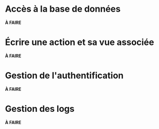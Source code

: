 # Accès à la base de données

**À FAIRE**

# Écrire une action et sa vue associée

**À FAIRE**

# Gestion de l'authentification

**À FAIRE**

# Gestion des logs

**À FAIRE**
